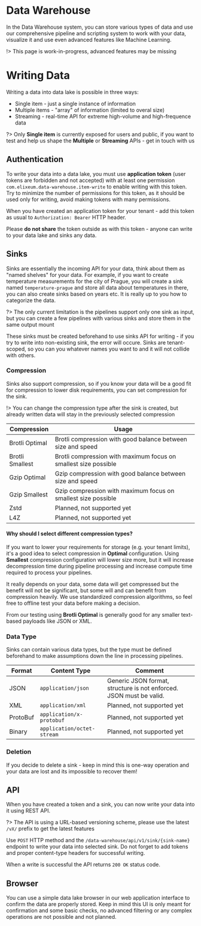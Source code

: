 # Data Warehouse

In the Data Warehouse system, you can store various types of data and use our comprehensive pipeline and scripting system to work with your data, visualize it and use even advanced features like Machine Learning.

!> This page is work-in-progress, advanced features may be missing

# Writing Data

Writing a data into data lake is possible in three ways:

- Single item - just a single instance of information
- Multiple items - "array" of information (limited to overal size)
- Streaming - real-time API for extreme high-volume and high-frequence data

?> Only **Single item** is currently exposed for users and public, if you want to test and help us shape the **Multiple** or **Streaming** APIs - get in touch with us

## Authentication

To write your data into a data lake, you must use **application token** (user tokens are forbidden and not accepted) with at least one permission `com.elixeum.data-warehouse.item-write` to enable writing with this token. Try to minimize the number of permissions for this token, as it should be used only for writing, avoid making tokens with many permissions.

When you have created an application token for your tenant - add this token as usual to `Authorization: Bearer` HTTP header.

Please **do not share** the token outside as with this token - anyone can write to your data lake and sinks any data.

## Sinks

Sinks are essentially the incoming API for your data, think about them as "named shelves" for your data. For example, if you want to create temperature measurements for the city of Prague, you will create a sink named `temperature-prague` and store all data about temperatures in there, you can also create sinks based on years etc. It is really up to you how to categorize the data.

?> The only current limitation is the pipelines support only one sink as input, but you can create a few pipelines with various sinks and store them in the same output mount

These sinks must be created beforehand to use sinks API for writing - if you try to write into non-existing sink, the error will occure. Sinks are tenant-scoped, so you can you whatever names you want to and it will not collide with others.

### Compression

Sinks also support compression, so if you know your data will be a good fit for compression to lower disk requirements, you can set compression for the sink.

!> You can change the compression type after the sink is created, but already written data will stay in the previously selected compression

| Compression     | Usage                                                           |
| --------------- | --------------------------------------------------------------- |
| Brotli Optimal  | Brotli compression with good balance between size and speed     |
| Brotli Smallest | Brotli compression with maximum focus on smallest size possible |
| Gzip Optimal    | Gzip compression with good balance between size and speed       |
| Gzip Smallest   | Gzip compression with maximum focus on smallest size possible   |
| Zstd            | Planned, not supported yet                                      |
| L4Z             | Planned, not supported yet                                      |

#### Why should I select different compression types?

If you want to lower your requirements for storage (e.g. your tenant limits), it's a good idea to select compression in **Optimal** configuration. Using **Smallest** compression configuration will lower size more, but it will increase decompression time during pipeline processing and increase compute time required to process your pipelines.

It really depends on your data, some data will get compressed but the benefit will not be significant, but some will and can benefit from compression heavily. We use standardized compression algorithms, so feel free to offline test your data before making a decision.

From our testing using **Brotli Optimal** is generally good for any smaller text-based payloads like JSON or XML.

### Data Type

Sinks can contain various data types, but the type must be defined beforehand to make assumptions down the line in processing pipelines.

| Format   | Content Type               | Comment                                                             |
| -------- | -------------------------- | ------------------------------------------------------------------- |
| JSON     | `application/json`         | Generic JSON format, structure is not enforced. JSON must be valid. |
| XML      | `application/xml`          | Planned, not supported yet                                          |
| ProtoBuf | `application/x-protobuf`   | Planned, not supported yet                                          |
| Binary   | `application/octet-stream` | Planned, not supported yet                                          |

### Deletion

If you decide to delete a sink - keep in mind this is one-way operation and your data are lost and its impossible to recover them!

## API

When you have created a token and a sink, you can now write your data into it using REST API.

?> The API is using a URL-based versioning scheme, please use the latest `/vX/` prefix to get the latest features

Use `POST` HTTP method and the `/data-warehouse/api/v1/sink/{sink-name}` endpoint to write your data into selected sink.
Do not forget to add tokens and proper content-type headers for successful writing.

When a write is successful the API returns `200 OK` status code.

## Browser

You can use a simple data lake browser in our web application interface to confirm the data are properly stored. Keep in mind this UI is only meant for confirmation and some basic checks, no advanced filtering or any complex operations are not possible and not planned.
